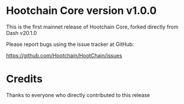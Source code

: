 # Hootchain Core version v1.0.0

This is the first mainnet release of Hootchain Core, forked directly from Dash v20.1.0

Please report bugs using the issue tracker at GitHub:

  <https://github.com/Hootchain/HootChain/issues>


# Credits

Thanks to everyone who directly contributed to this release
